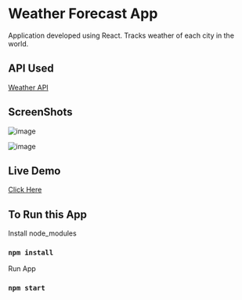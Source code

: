 # Weather Forecast App

Application developed using React. Tracks weather of each city in the world.

## API Used

[Weather API](https://openweathermap.org/api)

## ScreenShots

![image](https://user-images.githubusercontent.com/45028951/111039129-729cde80-8452-11eb-9835-4166402429cf.png)

![image](https://user-images.githubusercontent.com/45028951/111039141-88aa9f00-8452-11eb-83da-b4c90384e989.png)

## Live Demo

[Click Here](https://weather-app-81180.web.app/)

## To Run this App

Install node_modules

### `npm install`

Run App

### `npm start`
